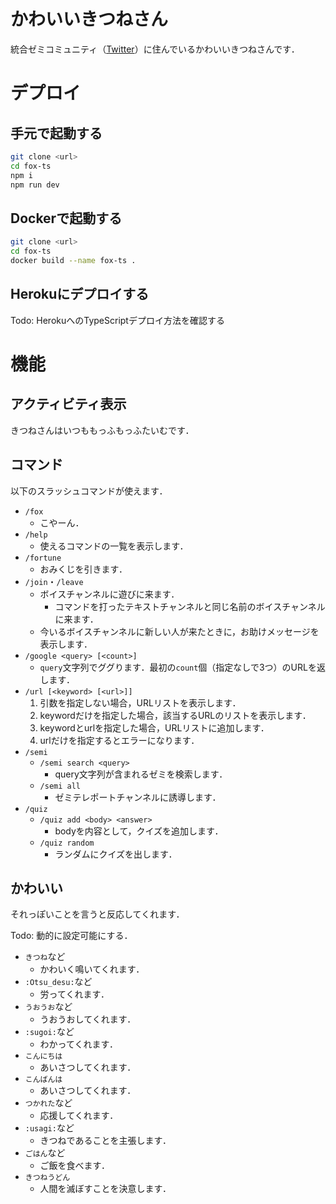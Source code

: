 # かわいいきつねさん

統合ゼミコミュニティ（[Twitter](https://twitter.com/tougousemi)）に住んでいるかわいいきつねさんです．

# デプロイ

## 手元で起動する

```sh
git clone <url>
cd fox-ts
npm i
npm run dev
```

## Dockerで起動する

```sh
git clone <url>
cd fox-ts
docker build --name fox-ts .
```

## Herokuにデプロイする

Todo: HerokuへのTypeScriptデプロイ方法を確認する

# 機能

## アクティビティ表示

きつねさんはいつももっふもっふたいむです．

## コマンド

以下のスラッシュコマンドが使えます．

* `/fox`
  * こやーん．
* `/help`
  * 使えるコマンドの一覧を表示します．
* `/fortune`
  * おみくじを引きます．
* `/join`・`/leave`
  * ボイスチャンネルに遊びに来ます．
    * コマンドを打ったテキストチャンネルと同じ名前のボイスチャンネルに来ます．
  * 今いるボイスチャンネルに新しい人が来たときに，お助けメッセージを表示します．
* `/google <query> [<count>]`
  * `query`文字列でググります．最初の`count`個（指定なしで3つ）のURLを返します．
* `/url [<keyword> [<url>]]`
  1. 引数を指定しない場合，URLリストを表示します．
  2. keywordだけを指定した場合，該当するURLのリストを表示します．
  3. keywordとurlを指定した場合，URLリストに追加します．
  4. urlだけを指定するとエラーになります．
* `/semi`
  * `/semi search <query>`
    * query文字列が含まれるゼミを検索します．
  * `/semi all`
    * ゼミテレポートチャンネルに誘導します．
* `/quiz`
  * `/quiz add <body> <answer>`
    * bodyを内容として，クイズを追加します．
  * `/quiz random`
    * ランダムにクイズを出します．

## かわいい

それっぽいことを言うと反応してくれます．

Todo: 動的に設定可能にする．

* `きつね`など
  * かわいく鳴いてくれます．
* `:Otsu_desu:`など
  * 労ってくれます．
* `うおうお`など
  * うおうおしてくれます．
* `:sugoi:`など
  * わかってくれます．
* `こんにちは`
  * あいさつしてくれます．
* `こんばんは`
  * あいさつしてくれます．
* `つかれた`など
  * 応援してくれます．
* `:usagi:`など
  * きつねであることを主張します．
* `ごはん`など
  * ご飯を食べます．
* `きつねうどん`
  * 人間を滅ぼすことを決意します．
